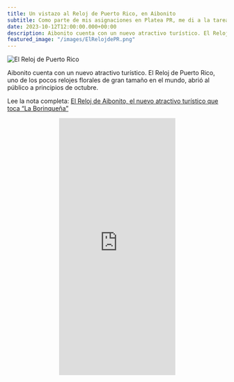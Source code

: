```yaml
---
title: Un vistazo al Reloj de Puerto Rico, en Aibonito
subtitle: Como parte de mis asignaciones en Platea PR, me di a la tarea de cazar flamboyanes alrededor de Puerto Rico durante dos meses. Aquí el reel con par de curiosidades y dónde encontrarlos.
date: 2023-10-12T12:00:00.000+00:00
description: Aibonito cuenta con un nuevo atractivo turístico. El Reloj de Puerto Rico, uno de los pocos relojes florales de gran tamaño en el mundo, abrió al público a principios de octubre.
featured_image: "/images/ElRelojdePR.png"
---
```

![El Reloj de Puerto Rico](/images/ElRelojdePR.png)

<p>Aibonito cuenta con un nuevo atractivo turístico. El Reloj de Puerto Rico, uno de los pocos relojes florales de gran tamaño en el mundo, abrió al público a principios de octubre.</p>

<p>Lee la nota completa: <a href="https://www.plateapr.com/el-reloj-de-aibonito-el-nuevo-atractivo-turistico-canta-la-borinquena/">El Reloj de Aibonito, el nuevo atractivo turístico que toca “La Borinqueña”</a></p>

<p><div align="center"><iframe src="https://www.facebook.com/plugins/video.php?height=476&href=https%3A%2F%2Fwww.facebook.com%2Fplateapr%2Fvideos%2F1159698491658165%2F&show_text=true&width=267&t=0" width="267" height="591" style="border:none;overflow:hidden" scrolling="no" frameborder="0" allowfullscreen="true" allow="autoplay; clipboard-write; encrypted-media; picture-in-picture; web-share" allowFullScreen="true"></iframe></div></p>
